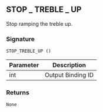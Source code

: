 ## STOP \_ TREBLE \_ UP

Stop ramping the treble up.

### Signature

`STOP_TREBLE_UP ()`


| Parameter | Description |
| --- | --- |
| int | Output Binding ID |


### Returns

`None`